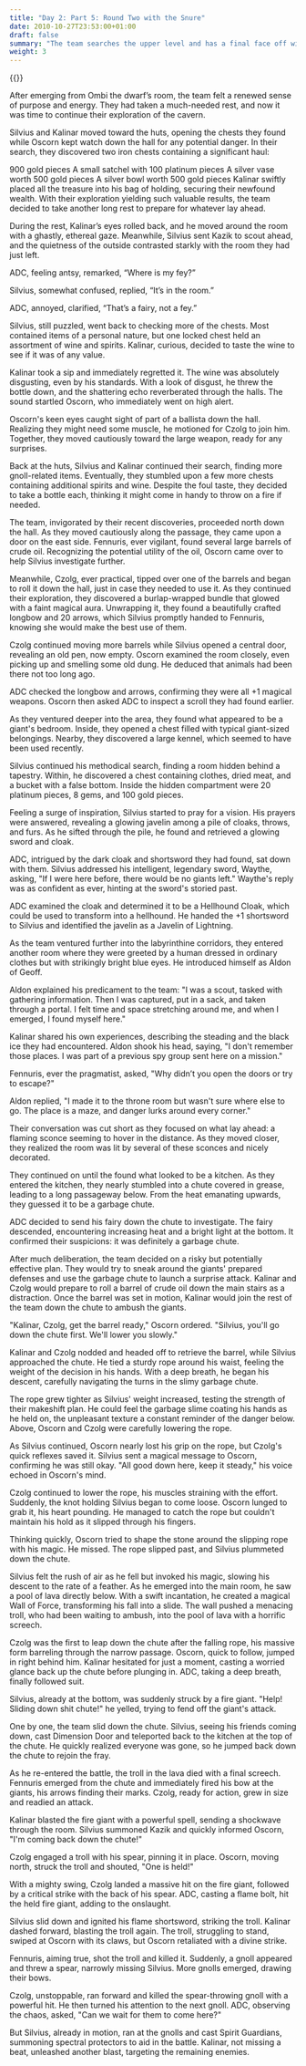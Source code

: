 ```yaml
---
title: "Day 2: Part 5: Round Two with the Snure"
date: 2010-10-27T23:53:00+01:00
draft: false
summary: "The team searches the upper level and has a final face off with the Snure"
weight: 3
---
```




{{<imageToClickGlobal imgPosition = "left" imagePath = "/img/Screen Shot 2023-03-09 at 8.31.40 PM.png" Capition ="The team rest, now with Silivus's wolf"  width = "60%" >}}

After emerging from Ombi the dwarf’s room, the team felt a renewed sense of purpose and energy. They had taken a much-needed rest, and now it was time to continue their exploration of the cavern.

Silvius and Kalinar moved toward the huts, opening the chests they found while Oscorn kept watch down the hall for any potential danger. In their search, they discovered two iron chests containing a significant haul:

900 gold pieces
A small satchel with 100 platinum pieces
A silver vase worth 500 gold pieces
A silver bowl worth 500 gold pieces
Kalinar swiftly placed all the treasure into his bag of holding, securing their newfound wealth. With their exploration yielding such valuable results, the team decided to take another long rest to prepare for whatever lay ahead.

During the rest, Kalinar’s eyes rolled back, and he moved around the room with a ghastly, ethereal gaze. Meanwhile, Silvius sent Kazik to scout ahead, and the quietness of the outside contrasted starkly with the room they had just left.

ADC, feeling antsy, remarked, “Where is my fey?”

Silvius, somewhat confused, replied, “It’s in the room.”

ADC, annoyed, clarified, “That’s a fairy, not a fey.”

Silvius, still puzzled, went back to checking more of the chests. Most contained items of a personal nature, but one locked chest held an assortment of wine and spirits. Kalinar, curious, decided to taste the wine to see if it was of any value.

Kalinar took a sip and immediately regretted it. The wine was absolutely disgusting, even by his standards. With a look of disgust, he threw the bottle down, and the shattering echo reverberated through the halls. The sound startled Oscorn, who immediately went on high alert.

Oscorn's keen eyes caught sight of part of a ballista down the hall. Realizing they might need some muscle, he motioned for Czolg to join him. Together, they moved cautiously toward the large weapon, ready for any surprises.

Back at the huts, Silvius and Kalinar continued their search, finding more gnoll-related items. Eventually, they stumbled upon a few more chests containing additional spirits and wine. Despite the foul taste, they decided to take a bottle each, thinking it might come in handy to throw on a fire if needed.

The team, invigorated by their recent discoveries, proceeded north down the hall. As they moved cautiously along the passage, they came upon a door on the east side. Fennuris, ever vigilant, found several large barrels of crude oil. Recognizing the potential utility of the oil, Oscorn came over to help Silvius investigate further.

Meanwhile, Czolg, ever practical, tipped over one of the barrels and began to roll it down the hall, just in case they needed to use it. As they continued their exploration, they discovered a burlap-wrapped bundle that glowed with a faint magical aura. Unwrapping it, they found a beautifully crafted longbow and 20 arrows, which Silvius promptly handed to Fennuris, knowing she would make the best use of them.

Czolg continued moving more barrels while Silvius opened a central door, revealing an old pen, now empty. Oscorn examined the room closely, even picking up and smelling some old dung. He deduced that animals had been there not too long ago.

ADC checked the longbow and arrows, confirming they were all +1 magical weapons. Oscorn then asked ADC to inspect a scroll they had found earlier.

As they ventured deeper into the area, they found what appeared to be a giant's bedroom. Inside, they opened a chest filled with typical giant-sized belongings. Nearby, they discovered a large kennel, which seemed to have been used recently.

Silvius continued his methodical search, finding a room hidden behind a tapestry. Within, he discovered a chest containing clothes, dried meat, and a bucket with a false bottom. Inside the hidden compartment were 20 platinum pieces, 8 gems, and 100 gold pieces.

Feeling a surge of inspiration, Silvius started to pray for a vision. His prayers were answered, revealing a glowing javelin among a pile of cloaks, throws, and furs. As he sifted through the pile, he found and retrieved a glowing sword and cloak.

ADC, intrigued by the dark cloak and shortsword they had found, sat down with them. Silvius addressed his intelligent, legendary sword, Waythe, asking, "If I were here before, there would be no giants left." Waythe's reply was as confident as ever, hinting at the sword's storied past.

ADC examined the cloak and determined it to be a Hellhound Cloak, which could be used to transform into a hellhound. He handed the +1 shortsword to Silvius and identified the javelin as a Javelin of Lightning.

As the team ventured further into the labyrinthine corridors, they entered another room where they were greeted by a human dressed in ordinary clothes but with strikingly bright blue eyes. He introduced himself as Aldon of Geoff.

Aldon explained his predicament to the team: "I was a scout, tasked with gathering information. Then I was captured, put in a sack, and taken through a portal. I felt time and space stretching around me, and when I emerged, I found myself here."

Kalinar shared his own experiences, describing the steading and the black ice they had encountered. Aldon shook his head, saying, "I don't remember those places. I was part of a previous spy group sent here on a mission."

Fennuris, ever the pragmatist, asked, "Why didn’t you open the doors or try to escape?"

Aldon replied, "I made it to the throne room but wasn't sure where else to go. The place is a maze, and danger lurks around every corner."

Their conversation was cut short as they focused on what lay ahead: a flaming sconce seeming to hover in the distance. As they moved closer, they realized the room was lit by several of these sconces and nicely decorated. 

They continued on until the found what looked to be a kitchen. As they entered the kitchen, they nearly stumbled into a chute covered in grease, leading to a long passageway below. From the heat emanating upwards, they guessed it to be a garbage chute.

ADC decided to send his fairy down the chute to investigate. The fairy descended, encountering increasing heat and a bright light at the bottom. It confirmed their suspicions: it was definitely a garbage chute.

After much deliberation, the team decided on a risky but potentially effective plan. They would try to sneak around the giants' prepared defenses and use the garbage chute to launch a surprise attack. Kalinar and Czolg would prepare to roll a barrel of crude oil down the main stairs as a distraction. Once the barrel was set in motion, Kalinar would join the rest of the team down the chute to ambush the giants.


"Kalinar, Czolg, get the barrel ready," Oscorn ordered. "Silvius, you'll go down the chute first. We'll lower you slowly."

Kalinar and Czolg nodded and headed off to retrieve the barrel, while Silvius approached the chute. He tied a sturdy rope around his waist, feeling the weight of the decision in his hands. With a deep breath, he began his descent, carefully navigating the turns in the slimy garbage chute.

The rope grew tighter as Silvius' weight increased, testing the strength of their makeshift plan. He could feel the garbage slime coating his hands as he held on, the unpleasant texture a constant reminder of the danger below. Above, Oscorn and Czolg were carefully lowering the rope.

As Silvius continued, Oscorn nearly lost his grip on the rope, but Czolg's quick reflexes saved it. Silvius sent a magical message to Oscorn, confirming he was still okay. "All good down here, keep it steady," his voice echoed in Oscorn's mind.

Czolg continued to lower the rope, his muscles straining with the effort. Suddenly, the knot holding Silvius began to come loose. Oscorn lunged to grab it, his heart pounding. He managed to catch the rope but couldn't maintain his hold as it slipped through his fingers.

Thinking quickly, Oscorn tried to shape the stone around the slipping rope with his magic. He missed. The rope slipped past, and Silvius plummeted down the chute.

Silvius felt the rush of air as he fell but invoked his magic, slowing his descent to the rate of a feather. As he emerged into the main room, he saw a pool of lava directly below. With a swift incantation, he created a magical Wall of Force, transforming his fall into a slide. The wall pushed a menacing troll, who had been waiting to ambush, into the pool of lava with a horrific screech.

Czolg was the first to leap down the chute after the falling rope, his massive form barreling through the narrow passage. Oscorn, quick to follow, jumped in right behind him. Kalinar hesitated for just a moment, casting a worried glance back up the chute before plunging in. ADC, taking a deep breath, finally followed suit.

Silvius, already at the bottom, was suddenly struck by a fire giant. "Help! Sliding down shit chute!" he yelled, trying to fend off the giant's attack.

One by one, the team slid down the chute. Silvius, seeing his friends coming down, cast Dimension Door and teleported back to the kitchen at the top of the chute. He quickly realized everyone was gone, so he jumped back down the chute to rejoin the fray.

As he re-entered the battle, the troll in the lava died with a final screech. Fennuris emerged from the chute and immediately fired his bow at the giants, his arrows finding their marks. Czolg, ready for action, grew in size and readied an attack.

Kalinar blasted the fire giant with a powerful spell, sending a shockwave through the room. Silvius summoned Kazik and quickly informed Oscorn, "I'm coming back down the chute!"

Czolg engaged a troll with his spear, pinning it in place. Oscorn, moving north, struck the troll and shouted, "One is held!"

With a mighty swing, Czolg landed a massive hit on the fire giant, followed by a critical strike with the back of his spear. ADC, casting a flame bolt, hit the held fire giant, adding to the onslaught.

Silvius slid down and ignited his flame shortsword, striking the troll. Kalinar dashed forward, blasting the troll again. The troll, struggling to stand, swiped at Oscorn with its claws, but Oscorn retaliated with a divine strike.

Fennuris, aiming true, shot the troll and killed it. Suddenly, a gnoll appeared and threw a spear, narrowly missing Silvius. More gnolls emerged, drawing their bows.

Czolg, unstoppable, ran forward and killed the spear-throwing gnoll with a powerful hit. He then turned his attention to the next gnoll. ADC, observing the chaos, asked, "Can we wait for them to come here?"

But Silvius, already in motion, ran at the gnolls and cast Spirit Guardians, summoning spectral protectors to aid in the battle. Kalinar, not missing a beat, unleashed another blast, targeting the remaining enemies.

